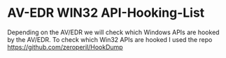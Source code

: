 # AV-EDR WIN32 API-Hooking-List
Depending on the AV/EDR we will check which Windows APIs are hooked by the AV/EDR. To check which Win32 APIs are hooked I used the repo https://github.com/zeroperil/HookDump
